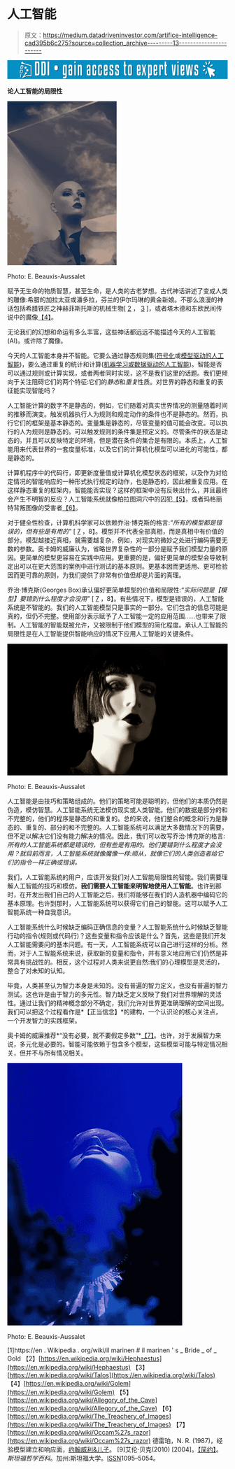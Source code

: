 # 人工智能

> 原文：<https://medium.datadriveninvestor.com/artifice-intelligence-cad395b6c275?source=collection_archive---------13----------------------->

[![](img/400ed1383ab7707f8056a1f0cbb0c3ed.png)](http://www.track.datadriveninvestor.com/1B9E)

**论人工智能的局限性**

![](img/7bbc3748deef7b0649dc1c3ceb0ca0bc.png)

Photo: E. Beauxis-Aussalet

赋予无生命的物质智慧，甚至生命，是人类的古老梦想。古代神话讲述了变成人类的雕像:希腊的加拉太亚或潘多拉，芬兰的伊尔玛琳的黄金新娘。不那么浪漫的神话包括希腊铁匠之神赫菲斯托斯的机械生物[ [2](https://en.wikipedia.org/wiki/Hephaestus) ， [3](https://en.wikipedia.org/wiki/Talos) ]，或者塔木德和东欧民间传说中的魔像[【4】](https://en.wikipedia.org/wiki/Golem)。

无论我们的幻想和命运有多么丰富，这些神话都远远不能描述今天的人工智能(AI)。或许除了魔像。

今天的人工智能本身并不智能。它要么通过静态规则集([符号化](https://en.wikipedia.org/wiki/Symbolic_artificial_intelligence)或[模型驱动的人工智能](https://en.wikipedia.org/wiki/Model-based_reasoning))，要么通过重复的统计和计算([机器学习或数据驱动的人工智能](https://en.wikipedia.org/wiki/Machine_learning))。智能是否可以通过规则或计算实现，或者两者同时实现，这不是我们这里的话题。我们更倾向于关注阻碍它们的两个特征:它们的*静态*和*重复*性质。对世界的静态和重复的表征能实现智能吗？

人工智能计算的数字不是静态的，例如，它们随着对真实世界情况的测量随着时间的推移而演变。触发机器执行人为规则和规定动作的条件也不是静态的。然而，执行它们的框架是基本静态的。变量集是静态的，尽管变量的值可能会改变。可以执行的人为规则是静态的。可以触发规则的条件集是预定义的。尽管条件的状态是动态的，并且可以反映特定的环境，但是潜在条件的集合是有限的。本质上，人工智能用来代表世界的一套度量标准，以及它们的计算机化模型可以进化的可能性，都是静态的。

计算机程序中的代码行，即更新度量值或计算机化模型状态的框架，以及作为对给定情况的智能响应的一种形式执行规定的动作，也是静态的，因此被重复应用。在这样静态重复的框架内，智能能否实现？这样的框架中没有反映出什么，并且最终会产生不明智的反应？人工智能系统就像柏拉图洞穴中的囚犯[【5】](https://en.wikipedia.org/wiki/Allegory_of_the_Cave)，或者玛格丽特背叛图像的受害者[【6】](https://en.wikipedia.org/wiki/The_Treachery_of_Images)。

对于健全性检查，计算机科学家可以依赖乔治·博克斯的格言:*“所有的模型都是错误的，但有些是有用的”* [ [7](https://en.wikipedia.org/wiki/Occam%27s_razor) ，8】。模型并不代表全部真相，而是真相中有价值的部分。模型越接近真相，就需要越复杂，例如，对现实的微妙之处进行编码需要无数的参数。奥卡姆的威廉认为，省略世界复杂性的一部分是赋予我们模型力量的原因。更简单的模型更容易在实践中应用。更重要的是，偏好更简单的模型会导致制定出可以在更大范围的案例中进行测试的基本原则。更基本因而更适用、更可检验因而更可靠的原则，为我们提供了非常有价值但却是片面的真理。

乔治·博克斯(Georges Box)承认偏好更简单模型的价值和局限性:*“实际问题是【模型】要错到什么程度才会没用”* [ [7](https://en.wikipedia.org/wiki/Occam%27s_razor) ，8】。有些情况下，模型是错误的，人工智能系统是不智能的。我们的人工智能模型只是事实的一部分。它们包含的信息可能是真的，但仍不完整。使用部分表示赋予了人工智能一定的应用范围……也带来了限制。人工智能的智能既被允许，又被限制于他们模型的简化程度。承认人工智能的局限性是在人工智能提供智能响应的情况下应用人工智能的关键条件。

![](img/ca30fcb952ceecee61857c6f4f4c6497.png)

Photo: E. Beauxis-Aussalet

人工智能是由技巧和策略组成的。他们的策略可能是聪明的，但他们的本质仍然是伪造，模仿智慧。人工智能系统无法模仿现实或人类智能。他们的数据是部分的和不完整的，他们的程序是静态的和重复的。总的来说，他们整合的概念和行为是静态的、重复的、部分的和不完整的。人工智能系统可以满足大多数情况下的需要，但不足以解决它们没有能力解决的情况。因此，我们可以改写乔治·博克斯的格言:*所有的人工智能系统都是错误的，但有些是有用的。他们要错到什么程度才会没用？就目前而言，人工智能系统就像魔像一样:顺从，就像它们的人类创造者给它们的指令一样正确或错误。*

我们，人工智能系统的用户，应该开发我们对人工智能局限性的智能。我们需要理解人工智能的技巧和模仿。**我们需要人工智能来明智地使用人工智能**。也许到那时，在开发出我们自己的人工智能之后，我们将能够在我们的人造机器中编码它的基本原理。也许到那时，人工智能系统可以获得它们自己的智能。这可以赋予人工智能系统一种自我意识。

人工智能系统什么时候缺乏编码正确信息的变量？人工智能系统什么时候缺乏智能行动的指令(规则或代码行)？这些变量和指令应该是什么？首先，这些是我们开发人工智能需要问的基本问题。有一天，人工智能系统可以自己进行这样的分析。然而，对于人工智能系统来说，获取新的变量和指令，并有意义地应用它们仍然是非常具有挑战性的。相反，这个过程对人类来说更自然:我们的心理模型是灵活的，整合了对未知的认知。

毕竟，人类甚至认为智力本身是未知的。没有普遍的智力定义，也没有普遍的智力测试。这也许是由于智力的多元性。智力缺乏定义反映了我们对世界理解的灵活性。通过让我们的精神概念部分不确定，我们允许对世界更准确理解的空间出现。我们可以把这个过程看作是*【正当信念】*的建构，一个认识论的核心关注点，一个开发智力的实践框架。

奥卡姆的威廉推荐*“没有必要，就不要假定多数”*[【7】](https://en.wikipedia.org/wiki/Occam%27s_razor)。也许，对于发展智力来说，多元化是必要的。智能可能依赖于包含多个模型，这些模型可能与特定情况相关，但并不与所有情况相关。

![](img/71c0f6a1789815def601a5f2200ce434.png)

Photo: E. Beauxis-Aussalet

[1]https://en . Wikipedia . org/wiki/il marinen # il marinen ' s _ Bride _ of _ Gold
【2】[https://en.wikipedia.org/wiki/Hephaestus](https://en.wikipedia.org/wiki/Hephaestus)
【3】[https://en.wikipedia.org/wiki/Talos](https://en.wikipedia.org/wiki/Talos)
【4】[https://en.wikipedia.org/wiki/Golem](https://en.wikipedia.org/wiki/Golem)
【5】[https://en.wikipedia.org/wiki/Allegory_of_the_Cave](https://en.wikipedia.org/wiki/Allegory_of_the_Cave)
【6】[https://en.wikipedia.org/wiki/The_Treachery_of_Images](https://en.wikipedia.org/wiki/The_Treachery_of_Images)
【7】[https://en.wikipedia.org/wiki/Occam%27s_razor](https://en.wikipedia.org/wiki/Occam%27s_razor)
德雷珀，N. R. (1987)，经验模型建立和响应面，[约翰威利&儿子](https://en.wikipedia.org/wiki/John_Wiley_%26_Sons)。
[9]艾伦·贝克(2010) [2004]。[【简约】](http://plato.stanford.edu/entries/simplicity/)。*斯坦福哲学百科*。加州:斯坦福大学。[ISSN](https://en.wikipedia.org/wiki/International_Standard_Serial_Number)1095–5054。